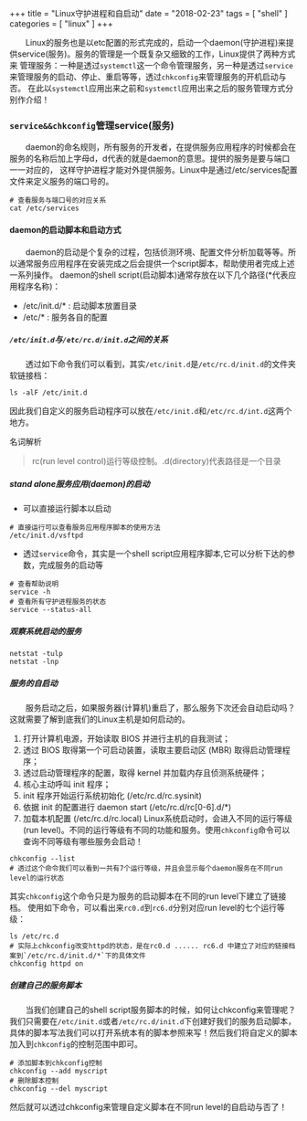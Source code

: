 +++
title = "Linux守护进程和自启动"
date = "2018-02-23"
tags = [ "shell" ]
categories = [ "linux" ]
+++

　　Linux的服务也是以etc配置的形式完成的，启动一个daemon(守护进程)来提供service(服务)。服务的管理是一个既复杂又细致的工作，Linux提供了两种方式来
管理服务：一种是透过`systemctl`这一个命令管理服务，另一种是透过`service`来管理服务的启动、停止、重启等等，透过`chkconfig`来管理服务的开机启动与否。
在此以`systemctl`应用出来之前和`systemctl`应用出来之后的服务管理方式分别作介绍！
<!--more-->
### `service&&chkconfig`管理service(服务)

　　daemon的命名规则，所有服务的开发者，在提供服务应用程序的时候都会在服务的名称后加上字母d，d代表的就是daemon的意思。提供的服务是要与端口一一对应的，
这样守护进程才能对外提供服务。Linux中是通过/etc/services配置文件来定义服务的端口号的。

``` shell
# 查看服务与端口号的对应关系
cat /etc/services
```

#### daemon的启动脚本和启动方式

　　daemon的启动是个复杂的过程，包括侦测环境、配置文件分析加载等等。所以通常服务应用程序在安装完成之后会提供一个script脚本，帮助使用者完成上述一系列操作。
daemon的shell script(启动脚本)通常存放在以下几个路径(*代表应用程序名称)：
* /etc/init.d/* : 启动脚本放置目录
* /etc/* : 服务各自的配置

##### `/etc/init.d`与`/etc/rc.d/init.d`之间的关系

　　透过如下命令我们可以看到，其实`/etc/init.d`是`/etc/rc.d/init.d`的文件夹软链接档：

``` shell
ls -alF /etc/init.d
```

因此我们自定义的服务启动程序可以放在`/etc/init.d`和`/etc/rc.d/int.d`这两个地方。

名词解析
> rc(run level control)运行等级控制。.d(directory)代表路径是一个目录

##### stand alone服务应用(daemon)的启动

* 可以直接运行脚本以启动
``` shell
# 直接运行可以查看服务应用程序脚本的使用方法
/etc/init.d/vsftpd 
```

* 透过`service`命令，其实是一个shell script应用程序脚本,它可以分析下达的参数，完成服务的启动等
``` shell
# 查看帮助说明
service -h
# 查看所有守护进程服务的状态
service --status-all
```

##### 观察系统启动的服务

``` shell
netstat -tulp
netstat -lnp
```

##### 服务的自启动

　　服务启动之后，如果服务器(计算机)重启了，那么服务下次还会自动启动吗？这就需要了解到底我们的Linux主机是如何启动的。
1. 打开计算机电源，开始读取 BIOS 并进行主机的自我测试；
2. 透过 BIOS 取得第一个可启动装置，读取主要启动区 (MBR) 取得启动管理程序；
3. 透过启动管理程序的配置，取得 kernel 并加载内存且侦测系统硬件；
4. 核心主动呼叫 init 程序；
5. init 程序开始运行系统初始化 (/etc/rc.d/rc.sysinit)
6. 依据 init 的配置进行 daemon start (/etc/rc.d/rc[0-6].d/*)
7. 加载本机配置 (/etc/rc.d/rc.local)
Linux系统启动时，会进入不同的运行等级(run level)。不同的运行等级有不同的功能和服务。使用`chkconfig`命令可以查询不同等级有哪些服务会启动！
``` shell
chkconfig --list
# 透过这个命令我们可以看到一共有7个运行等级，并且会显示每个daemon服务在不同run level的运行状态
```
其实`chkconfig`这个命令只是为服务的启动脚本在不同的run level下建立了链接档。
使用如下命令，可以看出来`rc0.d`到`rc6.d`分别对应run level的七个运行等级：

``` shell
ls /etc/rc.d
# 实际上chkconfig改变httpd的状态，是在rc0.d ...... rc6.d 中建立了对应的链接档案到`/etc/rc.d/init.d/*`下的具体文件
chkconfig httpd on
```

##### 创建自己的服务脚本

　　当我们创建自己的shell script服务脚本的时候，如何让chkconfig来管理呢？
我们只需要在`/etc/init.d`或者`/etc/rc.d/init.d`下创建好我们的服务启动脚本，具体的脚本写法我们可以打开系统本有的脚本参照来写！然后我们将自定义的脚本
加入到`chkconfig`的控制范围中即可。
``` shell
# 添加脚本到chkconfig控制
chkconfig --add myscript
# 删除脚本控制
chkconfig --del myscript
```
然后就可以透过chkconfig来管理自定义脚本在不同run level的自启动与否了！
